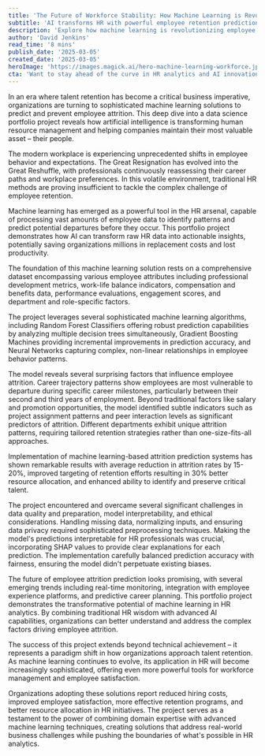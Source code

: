```yaml
---
title: 'The Future of Workforce Stability: How Machine Learning is Revolutionizing Employee Attrition Prediction'
subtitle: 'AI transforms HR with powerful employee retention prediction'
description: 'Explore how machine learning is revolutionizing employee retention through sophisticated AI algorithms that predict attrition patterns. This deep dive reveals how organizations are leveraging data science to transform HR practices, reduce turnover costs, and maintain valuable talent in an era of unprecedented workplace changes.'
author: 'David Jenkins'
read_time: '8 mins'
publish_date: '2025-03-05'
created_date: '2025-03-05'
heroImage: 'https://images.magick.ai/hero-machine-learning-workforce.jpg'
cta: 'Want to stay ahead of the curve in HR analytics and AI innovations? Follow us on LinkedIn for regular insights into how technology is transforming workforce management.'
---
```


In an era where talent retention has become a critical business imperative, organizations are turning to sophisticated machine learning solutions to predict and prevent employee attrition. This deep dive into a data science portfolio project reveals how artificial intelligence is transforming human resource management and helping companies maintain their most valuable asset – their people.

The modern workplace is experiencing unprecedented shifts in employee behavior and expectations. The Great Resignation has evolved into the Great Reshuffle, with professionals continuously reassessing their career paths and workplace preferences. In this volatile environment, traditional HR methods are proving insufficient to tackle the complex challenge of employee retention.

Machine learning has emerged as a powerful tool in the HR arsenal, capable of processing vast amounts of employee data to identify patterns and predict potential departures before they occur. This portfolio project demonstrates how AI can transform raw HR data into actionable insights, potentially saving organizations millions in replacement costs and lost productivity.

The foundation of this machine learning solution rests on a comprehensive dataset encompassing various employee attributes including professional development metrics, work-life balance indicators, compensation and benefits data, performance evaluations, engagement scores, and department and role-specific factors.

The project leverages several sophisticated machine learning algorithms, including Random Forest Classifiers offering robust prediction capabilities by analyzing multiple decision trees simultaneously, Gradient Boosting Machines providing incremental improvements in prediction accuracy, and Neural Networks capturing complex, non-linear relationships in employee behavior patterns.

The model reveals several surprising factors that influence employee attrition. Career trajectory patterns show employees are most vulnerable to departure during specific career milestones, particularly between their second and third years of employment. Beyond traditional factors like salary and promotion opportunities, the model identified subtle indicators such as project assignment patterns and peer interaction levels as significant predictors of attrition. Different departments exhibit unique attrition patterns, requiring tailored retention strategies rather than one-size-fits-all approaches.

Implementation of machine learning-based attrition prediction systems has shown remarkable results with average reduction in attrition rates by 15-20%, improved targeting of retention efforts resulting in 30% better resource allocation, and enhanced ability to identify and preserve critical talent.

The project encountered and overcame several significant challenges in data quality and preparation, model interpretability, and ethical considerations. Handling missing data, normalizing inputs, and ensuring data privacy required sophisticated preprocessing techniques. Making the model's predictions interpretable for HR professionals was crucial, incorporating SHAP values to provide clear explanations for each prediction. The implementation carefully balanced prediction accuracy with fairness, ensuring the model didn't perpetuate existing biases.

The future of employee attrition prediction looks promising, with several emerging trends including real-time monitoring, integration with employee experience platforms, and predictive career planning. This portfolio project demonstrates the transformative potential of machine learning in HR analytics. By combining traditional HR wisdom with advanced AI capabilities, organizations can better understand and address the complex factors driving employee attrition.

The success of this project extends beyond technical achievement – it represents a paradigm shift in how organizations approach talent retention. As machine learning continues to evolve, its application in HR will become increasingly sophisticated, offering even more powerful tools for workforce management and employee satisfaction.

Organizations adopting these solutions report reduced hiring costs, improved employee satisfaction, more effective retention programs, and better resource allocation in HR initiatives. The project serves as a testament to the power of combining domain expertise with advanced machine learning techniques, creating solutions that address real-world business challenges while pushing the boundaries of what's possible in HR analytics.